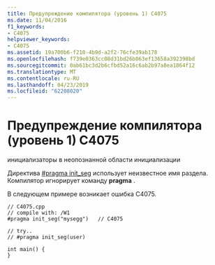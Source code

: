 ```yaml
---
title: Предупреждение компилятора (уровень 1) C4075
ms.date: 11/04/2016
f1_keywords:
- C4075
helpviewer_keywords:
- C4075
ms.assetid: 19a700b6-f210-4b9d-a2f2-76cfe39ab178
ms.openlocfilehash: f739e0363cc08d31bd26b063ef13658a392398bd
ms.sourcegitcommit: 0ab61bc3d2b6cfbd52a16c6ab2b97a8ea1864f12
ms.translationtype: MT
ms.contentlocale: ru-RU
ms.lasthandoff: 04/23/2019
ms.locfileid: "62208020"
---
```

# <a name="compiler-warning-level-1-c4075"></a>Предупреждение компилятора (уровень 1) C4075

инициализаторы в неопознанной области инициализации

Директива [#pragma init_seg](../../preprocessor/init-seg.md) использует неизвестное имя раздела. Компилятор игнорирует команду **pragma** .

В следующем примере возникает ошибка C4075.

```
// C4075.cpp
// compile with: /W1
#pragma init_seg("mysegg")   // C4075

// try..
// #pragma init_seg(user)

int main() {
}
```